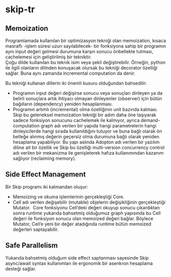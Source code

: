 # skip-tr

## Memoization  
Programlamada kullanılan bir optimizasyon tekniği olan memoization, kısaca masraflı -işlem süresi uzun sayılabilecek- bir fonksiyona sahip bir programın aynı input değeri gelmesi durumuna karşın sonucu önbellekte tutması, cachelemesi için geliştirilmiş bir tekniktir.  
Çoğu dilde kullanılan bu teknik isim veya şekil değiştirebilir. Örneğin, python ile ilgili olanların dilinden konuşacak olursak bu tekniği decorator özelliği sağlar. Buna aynı zamanda incremental computation da denir.

Bu tekniği kullanan dillerin iki önemli kusuru olduğundan bahsedilir:  
- Programın input değeri değişirse sonucu veya sonuçları dinleyen ya da belirli sonuçlara artık ihtiyacı olmayan dinleyenler (observer) için bütün bağılların (dependency) yeniden hesaplanması.  
- Programın artımlı (incremental) olma özelliğinin unit bazında kalması.  
Skip bu geleneksel memoization tekniği bir adım daha öne taşıyarak sadece fonksiyon sonucunu cachelemek ile kalmıyor, ayrıca demand-computation graph adı verilen bir yapıda hangi parametrelerin hangi dinleyicilerde hangi sırada kullanıldığını tutuyor ve buna bağlı olarak ön belleğe alınmış değerin geçersiz olma durumuna bağlı olarak yeniden hesaplama yapabiliyor.
Bu yapı aslında Adopton adı verilen bir yazılım diline ait bir özellik ve Skip bu özelliği multi-version concurrency control adı verilen bir mekanizma ile genişleterek hafıza kullanımından kazanım sağlıyor (reclaiming memory).  
 
## Side Effect Management
Bir Skip programı iki katmandan oluşur:  
* Memoizing ve okuma işlemlerinin gerçekleştiği Core.  
* Cell adı verilen değişebilir (mutable) objelerin değişikliğinin gerçekleştiği Mutator.  
Core fonksiyonu Cell’deki değeri okuyup sonucu çıkardıktan sonra runtime yukarıda bahsetmiş olduğumuz graph yapısında bu Cell değeri ile fonksiyon sonucu olan memoized değeri bağlar. Böylece Mutator, Cell’e yeni bir değer atadığında runtime bütün memoized değerleri saptayabilir.  

## Safe Parallelism
Yukarıda bahsetmiş olduğum side effect saptanması sayesinde Skip async/await syntax kullanımları ile ergonomik bir asenkron hesaplama desteği sağlar.
